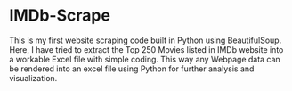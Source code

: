 # IMDb-Scrape

This is my first website scraping code built in Python using BeautifulSoup. Here, I have tried to extract the Top 250 Movies listed in IMDb website into a workable Excel file with simple coding. This way any Webpage data can be rendered into an excel file using Python for further analysis and visualization. 
